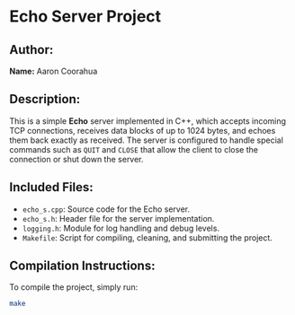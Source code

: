 # Echo Server Project

## Author:
**Name:** Aaron Coorahua

## Description:
This is a simple **Echo** server implemented in C++, which accepts incoming TCP connections, receives data blocks of up to 1024 bytes, and echoes them back exactly as received. The server is configured to handle special commands such as `QUIT` and `CLOSE` that allow the client to close the connection or shut down the server.

## Included Files:
- `echo_s.cpp`: Source code for the Echo server.
- `echo_s.h`: Header file for the server implementation.
- `logging.h`: Module for log handling and debug levels.
- `Makefile`: Script for compiling, cleaning, and submitting the project.

## Compilation Instructions:

To compile the project, simply run:

```bash
make
